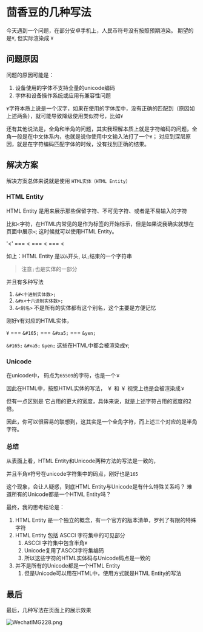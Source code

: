 # 茴香豆的几种写法

今天遇到一个问题，在部分安卓手机上，人民币符号没有按照预期渲染。
期望的是`¥`, 但实际渲染成 `Ұ`

## 问题原因

问题的原因可能是：

1. 设备使用的字体不支持全量的unicode编码
2. 字体和设备操作系统或应用有兼容性问题

`¥`字符本质上说是一个汉字，如果在使用的字体库中，没有正确的匹配到（原因如上述两条），就可能导致降级使用类似符号，比如`Ұ`

还有其他说法是，全角和半角的问题，其实我理解本质上就是字符编码的问题，全角一般是在中文体系内，也就是说你使用中文输入法打了一个`¥`； 对应到深层原因，就是在字符编码匹配字体的时候，没有找到正确的结果。

## 解决方案

解决方案总体来说就是使用 `HTML实体（HTML Entity）`

### HTML Entity

HTML Entity 是用来展示那些保留字符、不可见字符、或者是不易输入的字符

比如`<`字符，在HTML内常见的是作为标签的开始标示，但是如果说我确实就想在页面中展示`<`; 这时候就可以使用HTML Entity。

'<' === &#60; === &#x3c; === &lt;

如上：HTML Entity 是以`&`开头, 以`;`结束的一个字符串

> 注意`;`也是实体的一部分

并且有多种写法

1. `&#<十进制实体数>;`
2. `&#x<十六进制实体数>;`
3. `&<别名>` 不是所有的实体都有这个别名，这个主要是方便记忆

刚好`¥`有对应的HTML实体，

`¥` === `&#165;` === `&#xa5;` === `&yen;`

`&#165;` `&#xa5;` `&yen;` 这些在HTML中都会被渲染成`¥`;

### Unicode

在unicode中， 码点为`65509`的字符，也是一个`￥`

因此在HTML中，按照HTML实体的写法， &#65509; 和 &#xFFE5; 视觉上也是会被渲染成`￥`

但有一点区别是 它占用的更大的宽度，具体来说，就是上述字符占用的宽度的2倍。

因此，你可以很容易的联想到，这其实是一个全角字符，而上述三个对应的是半角字符。

### 总结

从表面上看，HTML Entity和Unicode两种方法的写法是一致的，

并且半角`¥`符号在unicode字符集中的码点，刚好也是`165`

这个现象，会让人疑惑，到底HTML Entity与Unicode是有什么特殊关系吗？  难道所有的Unicode都是一个HTML Entity吗？

最终，我的思考结论是：

1. HTML Entity 是一个独立的概念，有一个官方的版本清单，罗列了有限的特殊字符
2. HTML Entity 包括 ASCCI 字符集中的可见部分
   1. ASCCI 字符集中包含半角`¥`
   2. Unicode复用了ASCCI字符集编码
   3. 所以这些字符的HTML实体码与Unicode码点是一致的
3. 并不是所有的Unicode都是一个HTML Entity
   1. 但是Unicode可以用在HTML中，使用方式就是HTML Entity的写法

## 最后

最后，几种写法在页面上的展示效果

![WechatIMG228.png](https://s2.loli.net/2023/03/08/kGfVbTjdmDqp5PY.png)
